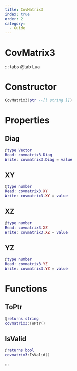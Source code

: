 ```yaml
---
title: CovMatrix3
index: true
order: 2
category:
  - Guide
---
```


# CovMatrix3

::: tabs
@tab Lua
# Constructor
```lua
CovMatrix3(ptr --[[ string ]])
```
# Properties
## Diag 
```lua
@type Vector
Read: covmatrix3.Diag
Write: covmatrix3.Diag = value
```
## XY 
```lua
@type number
Read: covmatrix3.XY
Write: covmatrix3.XY = value
```
## XZ 
```lua
@type number
Read: covmatrix3.XZ
Write: covmatrix3.XZ = value
```
## YZ 
```lua
@type number
Read: covmatrix3.YZ
Write: covmatrix3.YZ = value
```
# Functions
## ToPtr
```lua
@returns string
covmatrix3:ToPtr()
```
## IsValid
```lua
@returns bool
covmatrix3:IsValid()
```

:::